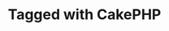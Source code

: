 ---
title: Tagged with CakePHP
layout: blog_by_tag
tag: cakephp
permalink: blog/tag/cakephp/
redirect_from:
- /tag/cakephp/
---